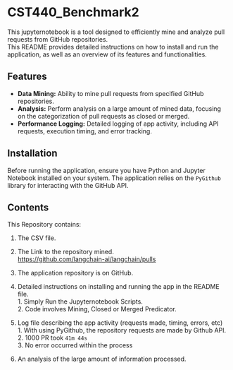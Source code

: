 # CST440_Benchmark2

This jupyternotebook is a tool designed to efficiently mine and analyze pull requests from GitHub repositories. <br>
This README provides detailed instructions on how to install and run the application, as well as an overview of its features and functionalities.

## Features

- **Data Mining:** Ability to mine pull requests from specified GitHub repositories.
- **Analysis:** Perform analysis on a large amount of mined data, focusing on the categorization of pull requests as closed or merged.
- **Performance Logging:** Detailed logging of app activity, including API requests, execution timing, and error tracking.

## Installation

Before running the application, ensure you have Python and Jupyter Notebook installed on your system. The application relies on the `PyGithub` library for interacting with the GitHub API.

## Contents

This Repository contains:

  1. The CSV file.
  
  2. The Link to the repository mined.<br>
  https://github.com/langchain-ai/langchain/pulls
  
  3. The application repository is on GitHub.<br>
  
  4. Detailed instructions on installing and running the app in the README file.<br>
    1. Simply Run the Jupyternotebook Scripts.<br>
    2. Code involves Mining, Closed or Merged Predicator.
  
  5. Log file describing the app activity (requests made, timing, errors, etc)<br>
    1. With using PyGithub, the repository requests are made by Github API. <br>
    2. 1000 PR took `41m 44s`<br>
    3. No error occurred within the process<br>
      
  7. An analysis of the large amount of information processed.

